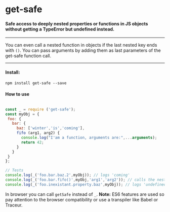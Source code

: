 # get-safe
#### Safe access to deeply nested properties or functions in JS objects without getting a TypeError but undefined instead.
***
You can even call a nested function in objects if the last nested key ends with `()`. You can pass arguments by adding them as last parameters of the get-safe function call.
***
#### Install:
`npm install get-safe --save`

#### How to use
 ```JavaScript

const _ = require ('get-safe');
const myObj = {
  foo: {
    bar: {
      baz: ['winter','is','coming'],
      fifo (arg1, arg2) {
        console.log("I'am a function, arguments are:",...arguments);
        return 42;
      }
    }
  }
};

// Tests
console.log(_('foo.bar.baz.2',myObj)); // logs 'coming'
console.log(_('foo.bar.fifo()',myObj,'arg1','arg2')); // calls the nested function 'fifo' and logs its result
console.log(_('foo.inexistant.property.baz',myObj)); // logs 'undefined'
```
In browser you can call `getSafe` instead of `_`. **Note:** ES6 features are used so pay attention to the browser compatibility or use a transpiler like Babel or Traceur.
